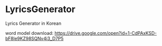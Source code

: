 # LyricsGenerator
Lyrics Generator in Korean

word model download: https://drive.google.com/open?id=1-CdPAxKSD-bF8le9KZ98SQNv4i3_D7P5
